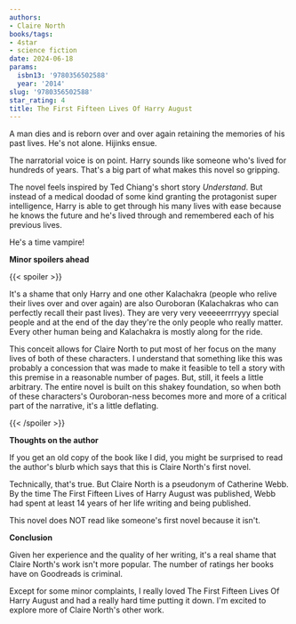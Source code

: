 ```yaml
---
authors:
- Claire North
books/tags:
- 4star
- science fiction
date: 2024-06-18
params:
  isbn13: '9780356502588'
  year: '2014'
slug: '9780356502588'
star_rating: 4
title: The First Fifteen Lives Of Harry August
---
```


A man dies and is reborn over and over again retaining the memories of his past lives. He's not alone. Hijinks ensue.

<!--more-->

The narratorial voice is on point. Harry sounds like someone who's lived for hundreds of years. That's a big part of what makes this novel so gripping.

The novel feels inspired by Ted Chiang's short story *Understand*. But instead of a medical doodad of some kind granting the protagonist super intelligence, Harry is able to get through his many lives with ease because he knows the future and he's lived through and remembered each of his previous lives.

He's a time vampire!

**Minor spoilers ahead**

{{< spoiler >}}

It's a shame that only Harry and one other Kalachakra (people who relive their lives over and over again) are also Ouroboran (Kalachakras who can perfectly recall their past lives). They are very very veeeeerrrryyy special people and at the end of the day they're the only people who really matter. Every other human being and Kalachakra is mostly along for the ride.

This conceit allows for Claire North to put most of her focus on the many lives of both of these characters. I understand that something like this was probably a concession that was made to make it feasible to tell a story with this premise in a reasonable number of pages. But, still, it feels a little arbitrary. The entire novel is built on this shakey foundation, so when both of these characters's Ouroboran-ness becomes more and more of a critical part of the narrative, it's a little deflating.

{{< /spoiler >}}

**Thoughts on the author**

If you get an old copy of the book like I did, you might be surprised to read the author's blurb which says that this is Claire North's first novel.

Technically, that's true. But Claire North is a pseudonym of Catherine Webb. By the time The First Fifteen Lives of Harry August was published, Webb had spent at least 14 years of her life writing and being published.

This novel does NOT read like someone's first novel because it isn't.

**Conclusion**

Given her experience and the quality of her writing, it's a real shame that Claire North's work isn't more popular. The number of ratings her books have on Goodreads is criminal.

Except for some minor complaints, I really loved The First Fifteen Lives Of Harry August and had a really hard time putting it down. I'm excited to explore more of Claire North's other work.